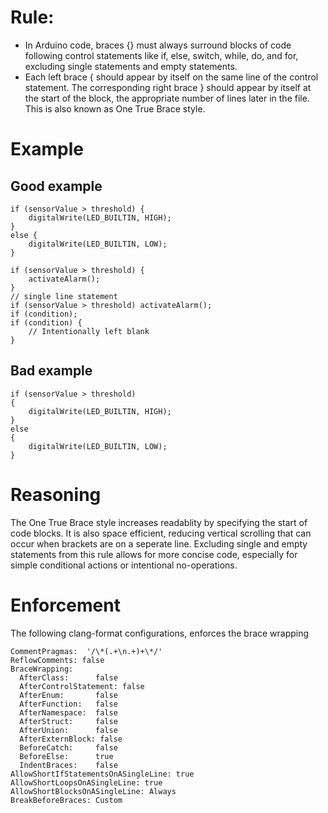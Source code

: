 # Rule:
- In Arduino code, braces {} must always surround blocks of code following control statements like if, else, switch, while, do, and for, excluding single statements and empty statements.
- Each left brace { should appear by itself on the same line of the control statement. The corresponding right brace } should appear by itself at the start of the block, the appropriate number of lines later in the file. This is also known as One True Brace style. 

# Example
## Good example
```
if (sensorValue > threshold) {
    digitalWrite(LED_BUILTIN, HIGH);
}
else {
    digitalWrite(LED_BUILTIN, LOW);
}

if (sensorValue > threshold) {
    activateAlarm();
}
// single line statement
if (sensorValue > threshold) activateAlarm();
if (condition);
if (condition) {
    // Intentionally left blank
}
```
## Bad example
```
if (sensorValue > threshold) 
{
    digitalWrite(LED_BUILTIN, HIGH);
}
else 
{
    digitalWrite(LED_BUILTIN, LOW);
}
```

# Reasoning
The One True Brace style increases readablity by specifying the start of code blocks. It is also space efficient, reducing vertical scrolling that can occur when brackets are on a seperate line. Excluding single and empty statements from this rule allows for more concise code, especially for simple conditional actions or intentional no-operations.

# Enforcement
The following clang-format configurations, enforces the brace wrapping
```
CommentPragmas:  '/\*(.+\n.+)+\*/'
ReflowComments: false
BraceWrapping:
  AfterClass:      false
  AfterControlStatement: false   
  AfterEnum:       false
  AfterFunction:   false         
  AfterNamespace:  false
  AfterStruct:     false
  AfterUnion:      false
  AfterExternBlock: false
  BeforeCatch:     false         
  BeforeElse:      true         
  IndentBraces:    false
AllowShortIfStatementsOnASingleLine: true
AllowShortLoopsOnASingleLine: true
AllowShortBlocksOnASingleLine: Always
BreakBeforeBraces: Custom
```